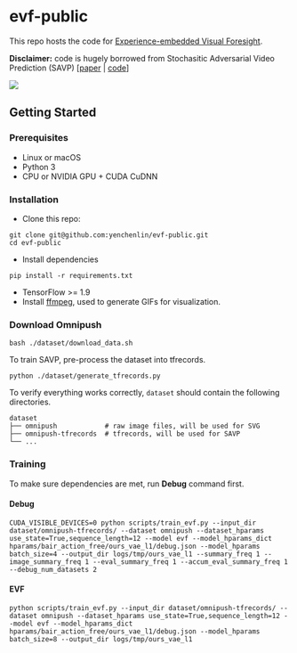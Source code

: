 # evf-public

This repo hosts the code for [Experience-embedded Visual Foresight](http://yenchenlin.me/evf/).

**Disclaimer:** code is hugely borrowed from Stochasitic Adversarial Video Prediction (SAVP) [[paper](https://arxiv.org/abs/1804.01523) | [code](https://github.com/alexlee-gk/video_prediction)]

![](http://yenchenlin.me/evf/animation.gif)

## Getting Started

### Prerequisites
- Linux or macOS
- Python 3
- CPU or NVIDIA GPU + CUDA CuDNN


### Installation

- Clone this repo:

```
git clone git@github.com:yenchenlin/evf-public.git
cd evf-public
```

- Install dependencies

```
pip install -r requirements.txt
```

- TensorFlow >= 1.9
- Install [ffmpeg](https://ffmpeg.org/), used to generate GIFs for visualization.

### Download Omnipush

```
bash ./dataset/download_data.sh 
```

To train SAVP, pre-process the dataset into tfrecords.

```
python ./dataset/generate_tfrecords.py
```

To verify everything works correctly, `dataset` should contain the following directories.

```
dataset
├── omnipush            # raw image files, will be used for SVG
├── omnipush-tfrecords  # tfrecords, will be used for SAVP
└── ...
```

### Training

To make sure dependencies are met, run **Debug** command first.

#### Debug

```
CUDA_VISIBLE_DEVICES=0 python scripts/train_evf.py --input_dir dataset/omnipush-tfrecords/ --dataset omnipush --dataset_hparams use_state=True,sequence_length=12 --model evf --model_hparams_dict hparams/bair_action_free/ours_vae_l1/debug.json --model_hparams batch_size=4 --output_dir logs/tmp/ours_vae_l1 --summary_freq 1 --image_summary_freq 1 --eval_summary_freq 1 --accum_eval_summary_freq 1 --debug_num_datasets 2
```

#### EVF

```
python scripts/train_evf.py --input_dir dataset/omnipush-tfrecords/ --dataset omnipush --dataset_hparams use_state=True,sequence_length=12 --model evf --model_hparams_dict hparams/bair_action_free/ours_vae_l1/debug.json --model_hparams batch_size=8 --output_dir logs/tmp/ours_vae_l1 
```

